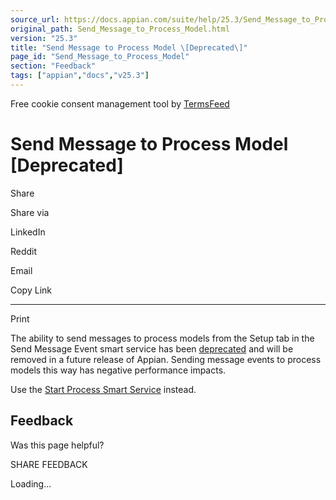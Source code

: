 ```yaml
---
source_url: https://docs.appian.com/suite/help/25.3/Send_Message_to_Process_Model.html
original_path: Send_Message_to_Process_Model.html
version: "25.3"
title: "Send Message to Process Model \[Deprecated\]"
page_id: "Send_Message_to_Process_Model"
section: "Feedback"
tags: ["appian","docs","v25.3"]
---
```



Free cookie consent management tool by [TermsFeed](https://www.termsfeed.com/)

# Send Message to Process Model \[Deprecated\]

Share

Share via

LinkedIn

Reddit

Email

Copy Link

* * *

Print

The ability to send messages to process models from the Setup tab in the Send Message Event smart service has been [deprecated](Deprecated_Features.html) and will be removed in a future release of Appian. Sending message events to process models this way has negative performance impacts.

Use the [Start Process Smart Service](Start_Process_Smart_Service.html) instead.

## Feedback

Was this page helpful?

SHARE FEEDBACK

Loading...